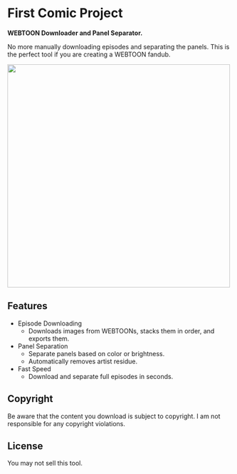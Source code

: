 # First Comic Project
**WEBTOON Downloader and Panel Separator.**

No more manually downloading episodes and separating the panels. This is the perfect tool if you are creating a WEBTOON fandub.

<img src="https://user-images.githubusercontent.com/26093123/215601781-a88ba5f4-d446-4e33-9bb8-452fb1955c6e.png" width="500px">

## Features
- Episode Downloading
  - Downloads images from WEBTOONs, stacks them in order, and exports them.
- Panel Separation
  - Separate panels based on color or brightness.
  - Automatically removes artist residue.
- Fast Speed
  - Download and separate full episodes in seconds.

## Copyright
Be aware that the content you download is subject to copyright. I am not responsible for any copyright violations.

## License
You may not sell this tool.
